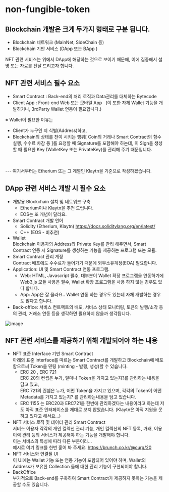 # non-fungible-token

## Blockchain 개발은 크게 두가지 형태로 구분 됩니다. 
- Blockchain 네트워크 (MainNet, SideChain 등)
- Blockchain 기반 서비스 (DApp 또는 BApp )

NFT 관련 서비스는 위에서 DApp에 해당하는 것으로 보이기 때문에, 이에 집중해서 설명 또는 자료를 전달 드리고자 합니다.

## NFT 관련 서비스 필수 요소
- Smart Contract : Back-end의 처리 로직과 Data관리를 대체하는 Bytecode
- Client App : Front-end Web 또는 모바일 App
  (이 또한 자체 Wallet 기능을 개발하거나, 3rdParty Wallet 연동이 필요합니다.)
  
※ Wallet이 필요한 이유는 <br/>
- Client가 누구인 지 식별(Address)하고,
- Blockchain의 상태를 천이 시키는 행위[ Coin의 거래나 Smart Contract의 함수 실행, 수수료 차감 등 ]를 요청할 때 Signature를 포함해야 하는데, 이 Sign을 생성할 때 필요한 Key (WalletKey 또는 PrivateKey)를 관리해 주기 때문입니다.
<br/>
<br/>
--- 여기서부터는 Etherium 또는 그 계열인 Klaytn을 기준으로 작성하겠습니다.<br/>

## DApp 관련 서비스 개발 시 필수 요소
- 개발용 Blockchain 설치 및 네트워크 구축
  - Etherium이나 Klaytn을 추천 드립니다.
  - EOS는 또 개념이 달라요.
- Smart Contract 개발 언어
  - Solidity (Etherium, Klaytn) https://docs.soliditylang.org/en/latest/
  - C++ (EOS - 비추천)
- Wallet<br/> Blockchain 이용자의 Address와 Private Key를 관리 해주면서, Smart Contract 연동 시 Signature를 생성하는 기능을 제공하는 프로그램 또는 모듈.
- Smart Contract 관리 계정<br/> Contract 배포에도 수수료가 들어가기 때문에 외부소유계정(EOA) 필요합니다.
- Application: UI 및 Smart Contract 연동 프로그램. 
  - Web: HTML, Javascript 필수, 대부분이 Wallet 확장 프로그램을 연동하기에 Web3.js 모듈 사용은 필수, Wallet 확장 프로그램을 사용 하지 않는 경우도 있다 합니다.
  - App: App은 잘 몰라요.. Wallet 연동 하는 경우도 있는데 자체 개발하는 경우도 많다고 합니다.
- Back-office: 서비스 컨트랙트의 배포, 서비스 상태 모니터링, 토큰의 발행/소각 등의 관리, 거래소 연동 등을 생각하면 필요하지 않을까 생각됩니다.

![image](https://user-images.githubusercontent.com/37832355/151664256-244686d0-bed3-42a3-aa19-d11b090936e6.png)



## NFT 관련 서비스를 제공하기 위해 개발되어야 하는 내용
- NFT 표준 Interface 기반 Smart Contract<br/>
아래의 표준 interface를 따르는 Smart Contract를 개발하고 Blockchain에 배포함으로써 Token을 민팅 (minting - 발행, 생성)할 수 있습니다.<br/>
  - ERC 20 , ERC 721<br/>
ERC 20의 컨셉은 누가, 얼마나 Token을 가지고 있는지?를 관리하는 내용을 담고 있고,<br/>
ERC 721의 컨셉은 누가, 어떤 Token을 가지고 있으며, 각각의 Token이 어떤 Metadata를 가지고 있는지? 를 관리하는내용을 담고 있습니다.
  - ERC 1155 는 ERC20과 ERC721을 한번에 관리하겠다는 내용이라고 하는데 저도 아직 표준 인터페이스를 제대로 보지 않았습니다. (Klaytn은 아직 지원을 못하고 있다고 해서요...)
- NFT 서비스 로직 및 데이터 관리 Smart Contract<br/>
서비스 이용자 각각의 개인 컬렉션 관리 기능, 개인 컬렉션의 NFT 등록, 거래, 이용 이력 관리 등의 서비스가 제공해야 하는 기능을 개발해야 합니다.<br/>이는 서비스의 특성에 따라 다른 부분이라...<br/>
예시로 여기 링크를 한번 훑어 봐 주세요. https://brunch.co.kr/@curg/20<br/>
- NFT 서비스와 연결될 UI <br/>
이 UI에는 Wallet 기능 또는 연동 기능이 포함되어 있어야 하며, Wallet의 Address가 보유한 Collection 들에 대한 관리 기능이 구현되어야 합니다.<br/>
- BackOffice <br/>
부가적으로 Back-end를 구축하여 Smart Contract가 제공하지 못하는 기능을 제공할 수도 있습니다.
